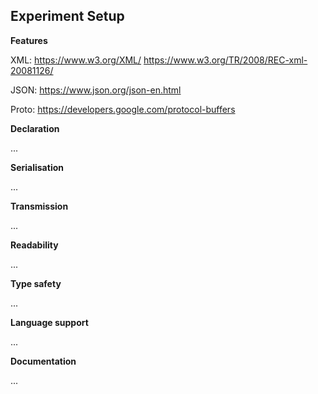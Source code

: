 Experiment Setup
---

**Features**

XML: https://www.w3.org/XML/ https://www.w3.org/TR/2008/REC-xml-20081126/

JSON: https://www.json.org/json-en.html

Proto: https://developers.google.com/protocol-buffers

**Declaration**

...

**Serialisation**

...

**Transmission**

...

**Readability**

...

**Type safety**

...

**Language support**

...

**Documentation**

...


<br>


